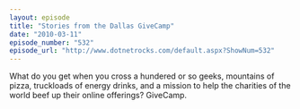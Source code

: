 ```yaml
---
layout: episode
title: "Stories from the Dallas GiveCamp"
date: "2010-03-11"
episode_number: "532"
episode_url: "http://www.dotnetrocks.com/default.aspx?ShowNum=532"
---
```


What do you get when you cross a hundered or so geeks, mountains of pizza, truckloads of energy drinks, and a mission to help the charities of the world beef up their online offerings? GiveCamp.
